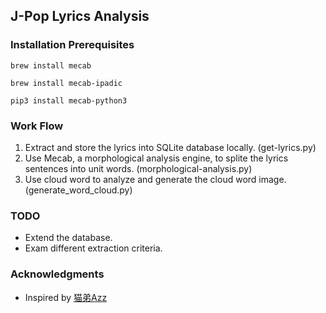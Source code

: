 ## J-Pop Lyrics Analysis

### Installation Prerequisites

`brew install mecab`

`brew install mecab-ipadic`

`pip3 install mecab-python3`

### Work Flow

1. Extract and store the lyrics into SQLite database locally. (get-lyrics.py)
2. Use Mecab, a morphological analysis engine, to splite the lyrics sentences into unit words. (morphological-analysis.py)
3. Use cloud word to analyze and generate the cloud word image. (generate_word_cloud.py)

### TODO

- Extend the database.
- Exam different extraction criteria.

### Acknowledgments

- Inspired by [猫弟Azz](https://www.douban.com/note/630489583/)